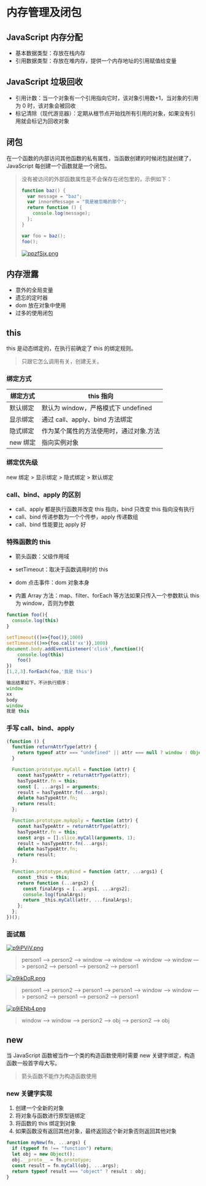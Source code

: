 # 内存管理及闭包

## JavaScript 内存分配

- 基本数据类型：存放在栈内存
- 引用数据类型：存放在堆内存，提供一个内存地址的引用赋值给变量

## JavaScript 垃圾回收

- 引用计数：当一个对象有一个引用指向它时，该对象引用数+1，当对象的引用为 0 时，该对象会被回收
- 标记清除（现代游览器）：定期从根节点开始找所有引用的对象，如果没有引用就会标记为回收对象

## 闭包

在一个函数的内部访问其他函数的私有属性，当函数创建的时候闭包就创建了，JavaScript 每创建一个函数就是一个闭包。

> 没有被访问的外部函数属性是不会保存在闭包里的，示例如下：
>
> ```javascript
> function baz() {
>   var message = "baz";
>   var innoreMessage = "我是被忽略的那个";
>   return function () {
>     console.log(message);
>   };
> }
>
> var foo = baz();
> foo();
> ```
>
> [![ppzfSjx.png](https://s1.ax1x.com/2023/04/14/ppzfSjx.png)](https://imgse.com/i/ppzfSjx)

## 内存泄露

- 意外的全局变量
- 遗忘的定时器
- dom 放在对象中使用
- 过多的使用闭包

## this

this 是动态绑定的，在执行前确定了 this 的绑定规则。

> 只跟它怎么调用有关，创建无关。

### 绑定方式

| 绑定方式 | this 指向                               |
| -------- | --------------------------------------- |
| 默认绑定 | 默认为 window，严格模式下 undefined     |
| 显示绑定 | 通过 call、apply、bind 方法绑定         |
| 隐式绑定 | 作为某个属性的方法使用时，通过对象.方法 |
| new 绑定 | 指向实例对象                            |

### 绑定优先级

new 绑定 > 显示绑定 > 隐式绑定 > 默认绑定

### call、bind、apply 的区别

- call、apply 都是执行函数并改变 this 指向，bind 只改变 this 指向没有执行
- call、bind 传递参数为一个个传参，apply 传递数组
- call、bind 性能要比 apply 好

### 特殊函数的 this

- 箭头函数：父级作用域

- setTimeout：取决于函数调用时的 this
- dom 点击事件：dom 对象本身
- 内置 Array 方法：map、filter、forEach 等方法如果只传入一个参数默认 this 为 window，否则为参数

```javascript
function foo(){
  console.log(this)
}

setTimeout(()=>{foo()},1000)
setTimeout(()=>{foo.call('xx')},1000)
document.body.addEventListener('click',function(){
	console.log(this)
  	foo()
})
[1,2,3].forEach(foo,'我是 this')

输出结果如下，不计执行顺序：
window
xx
body
window
我是 this
```

### 手写 call、bind、apply

```javascript
(function () {
  function returnAttrType(attr) {
    return typeof attr === "undefined" || attr === null ? window : Object(attr);
  }

  Function.prototype.myCall = function (attr) {
    const hasTypeAttr = returnAttrType(attr);
    hasTypeAttr.fn = this;
    const [, ...args] = arguments;
    result = hasTypeAttr.fn(...args);
    delete hasTypeAttr.fn;
    return result;
  };

  Function.prototype.myApply = function (attr) {
    const hasTypeAttr = returnAttrType(attr);
    hasTypeAttr.fn = this;
    const args = [].slice.myCall(arguments, 1);
    result = hasTypeAttr.fn(...args);
    delete hasTypeAttr.fn;
    return result;
  };

  Function.prototype.myBind = function (attr, ...args1) {
    const _this = this;
    return function (...args2) {
      const finalArgs = [...args1, ...args2];
      console.log(finalArgs);
      return _this.myCall(attr, ...finalArgs);
    };
  };
})();
```

### 面试题

[![p9iPViV.png](https://s1.ax1x.com/2023/04/18/p9iPViV.png)](https://imgse.com/i/p9iPViV)

> person1 —> person2 —> window —> window —> window —> window —> person2 —> person1 —> person2 —> person1

[![p9ikDoR.png](https://s1.ax1x.com/2023/04/18/p9ikDoR.png)](https://imgse.com/i/p9ikDoR)

> person1 —> person2 —> person1 —> person1 —> window —> window —> person2 —> person1 —> person2 —> person1

[![p9iENb4.png](https://s1.ax1x.com/2023/04/18/p9iENb4.png)](https://imgse.com/i/p9iENb4)

> window —> window —> person2 —> obj —> person2 —> obj

## new

当 JavaScript 函数被当作一个类的构造函数使用时需要 new 关键字绑定，构造函数一般首字母大写。

> 箭头函数不能作为构造函数使用

### new 关键字实现

1. 创建一个全新的对象
2. 将对象与函数进行原型链绑定
3. 将函数的 this 绑定到对象
4. 如果函数没有返回其他对象，最终返回这个新对象否则返回其他对象

```javascript
function myNew(fn, ...args) {
  if (typeof fn !== "function") return;
  let obj = new Object();
  obj.__proto__ = fn.prototype;
  const result = fn.myCall(obj, ...args);
  return typeof result === "object" ? result : obj;
}
```

